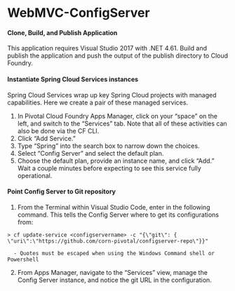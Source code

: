 # WebMVC-ConfigServer

#### Clone, Build, and Publish Application
This application requires Visual Studio 2017 with .NET 4.61. Build and publish the application and push the output of the publish directory to Cloud Foundry.

#### Instantiate Spring Cloud Services instances 
Spring Cloud Services wrap up key Spring Cloud projects with managed capabilities. Here we create a pair of these managed services. 
 
  1. In Pivotal Cloud Foundry Apps Manager, click on your “space” on the left, and switch to the “Services” tab. Note that all of these activities can also be done via the CF CLI. 
  2. Click “Add Service.” 
  3. Type “Spring” into the search box to narrow down the choices. 
  4. Select “Config Server” and select the default plan. 
  5. Choose the default plan, provide an instance name, and click “Add.” Wait a couple minutes before expecting to see this service fully operational. 

#### Point Config Server to Git repository 
  1. From the Terminal within Visual Studio Code, enter in the following command. This tells the Config Server where to get its configurations from: 
  
    > cf update-service <configservername> -c "{\"git\": { \"uri\":\"https://github.com/corn-pivotal/configserver-repo\"}}"
  
      - Quotes must be escaped when using the Windows Command shell or Powershell

  2. From Apps Manager, navigate to the “Services” view, manage the Config Server instance, and notice the git URL in the configuration.


